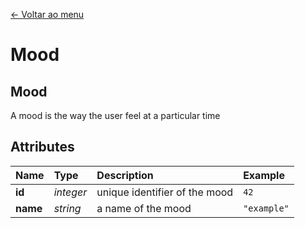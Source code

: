 [<- Voltar ao menu](/README.md#artefatos-do-projeto)


# Mood

## Mood

A mood is the way the user feel at a particular time

## Attributes

| Name | Type | Description | Example |
| :--- | :--- | :--- | :--- |
| **id** | _integer_ | unique identifier of the mood | `42` |
| **name** | _string_ | a name of the mood | `"example"` |

